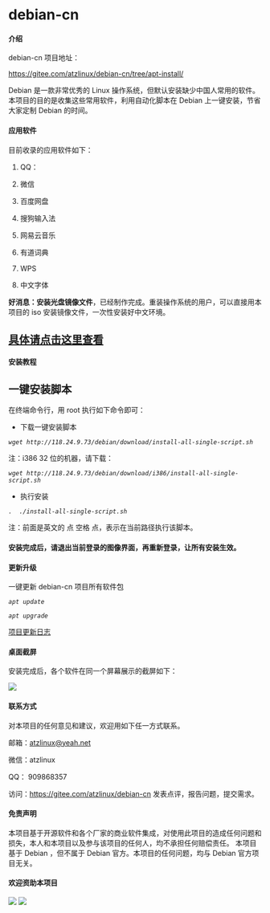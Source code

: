 # debian-cn

#### 介绍
debian-cn 项目地址：

https://gitee.com/atzlinux/debian-cn/tree/apt-install/

Debian 是一款非常优秀的 Linux 操作系统，但默认安装缺少中国人常用的软件。
本项目的目的是收集这些常用软件，利用自动化脚本在 Debian 上一键安装，节省大家定制 Debian 的时间。

#### 应用软件

目前收录的应用软件如下：

1) QQ：

2) 微信

3) 百度网盘

4) 搜狗输入法

5) 网易云音乐

6) 有道词典

7) WPS

8) 中文字体

<p>
<b>好消息：安装光盘镜像文件</b>，已经制作完成。重装操作系统的用户，可以直接用本项目的 iso 安装镜像文件，一次性安装好中文环境。
</p>
<h2>
<a href="http://118.24.9.73/debian/download/iso-release-2019-11-08.txt" >
具体请点击这里查看</a></h2>

#### 安装教程

## 一键安装脚本
在终端命令行，用 root 执行如下命令即可：

* 下载一键安装脚本

*`
wget http://118.24.9.73/debian/download/install-all-single-script.sh
`*

注：i386 32 位的机器，请下载：

*`
wget http://118.24.9.73/debian/download/i386/install-all-single-script.sh
`*

* 执行安装

*`
.  ./install-all-single-script.sh
`*

注：前面是英文的 点 空格 点，表示在当前路径执行该脚本。

#### 安装完成后，请退出当前登录的图像界面，再重新登录，让所有安装生效。

#### 更新升级

一键更新 debian-cn 项目所有软件包

*`
apt update
`*

*`
apt upgrade
`*

<a href="http://118.24.9.73/debian/download/changelog.txt" target="_blank">
项目更新日志</a>

#### 桌面截屏

安装完成后，各个软件在同一个屏幕展示的截屏如下：

<img src="https://gitee.com/atzlinux/debian-cn/raw/apt-install/img/jieping.png">

#### 联系方式

对本项目的任何意见和建议，欢迎用如下任一方式联系。

邮箱：atzlinux@yeah.net

微信：atzlinux

QQ：  909868357

访问：https://gitee.com/atzlinux/debian-cn  发表点评，报告问题，提交需求。

#### 免责声明
本项目基于开源软件和各个厂家的商业软件集成，对使用此项目的造成任何问题和损失，本人和本项目以及参与该项目的任何人，均不承担任何赔偿责任。
本项目基于 Debian ，但不属于 Debian 官方。本项目的任何问题，均与 Debian 官方项目无关。

#### 欢迎资助本项目
<img src="https://gitee.com/atzlinux/debian-cn/raw/apt-install/img/wechat-pay.png">
<img src="https://gitee.com/atzlinux/debian-cn/raw/apt-install/img/ali-pay.png">
